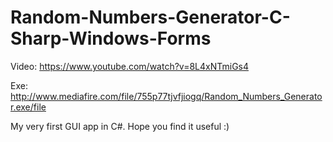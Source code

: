 # Random-Numbers-Generator-C-Sharp-Windows-Forms
Video: https://www.youtube.com/watch?v=8L4xNTmiGs4

Exe: http://www.mediafire.com/file/755p77tjvfjiogq/Random_Numbers_Generator.exe/file

My very first GUI app in C#. Hope you find it useful :)
